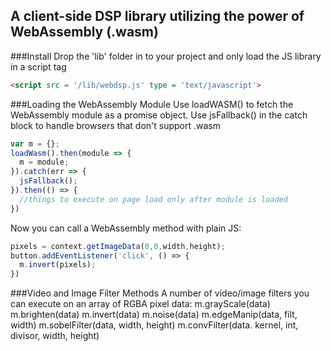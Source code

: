 
## A client-side DSP library utilizing the power of WebAssembly (.wasm)

###Install
Drop the 'lib' folder in to your project and only load the JS library in a script tag
```html
<script src = '/lib/webdsp.js' type = 'text/javascript'>
```

###Loading the WebAssembly Module
Use loadWASM() to fetch the WebAssembly module as a promise object.
Use jsFallback() in the catch block to handle browsers that don't support .wasm
```javascript
var m = {};
loadWasm().then(module => {
  m = module;
}).catch(err => {
  jsFallback();
}).then(() => {
  //things to execute on page load only after module is loaded
})
```

Now you can call a WebAssembly method with plain JS:
```javascript
pixels = context.getImageData(0,0,width,height);
button.addEventListener('click', () => {
  m.invert(pixels);
})
```
###Video and Image Filter Methods
A number of video/image filters you can execute on an array of RGBA pixel data:
m.grayScale(data)
m.brighten(data)
m.invert(data)
m.noise(data)
m.edgeManip(data, filt, width)
m.sobelFilter(data, width, height)
m.convFilter(data. kernel, int, divisor, width, height)
